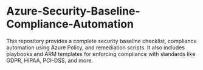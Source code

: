 # Azure-Security-Baseline-Compliance-Automation
This repository provides a complete security baseline checklist, compliance automation using Azure Policy, and remediation scripts. It also includes playbooks and ARM templates for enforcing compliance with standards like GDPR, HIPAA, PCI-DSS, and more.
